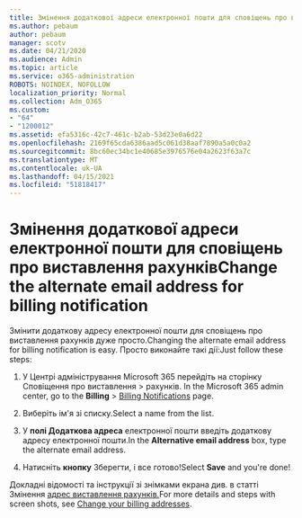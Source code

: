 ```yaml
---
title: Змінення додаткової адреси електронної пошти для сповіщень про виставлення рахунків
ms.author: pebaum
author: pebaum
manager: scotv
ms.date: 04/21/2020
ms.audience: Admin
ms.topic: article
ms.service: o365-administration
ROBOTS: NOINDEX, NOFOLLOW
localization_priority: Normal
ms.collection: Adm_O365
ms.custom:
- "64"
- "1200012"
ms.assetid: efa5316c-42c7-461c-b2ab-53d23e0a6d22
ms.openlocfilehash: 2169f65cda6386aad5c061d38aaf7890a5a0c0a2
ms.sourcegitcommit: 8bc60ec34bc1e40685e3976576e04a2623f63a7c
ms.translationtype: MT
ms.contentlocale: uk-UA
ms.lasthandoff: 04/15/2021
ms.locfileid: "51818417"
---
```

# <a name="change-the-alternate-email-address-for-billing-notification"></a><span data-ttu-id="566bf-102">Змінення додаткової адреси електронної пошти для сповіщень про виставлення рахунків</span><span class="sxs-lookup"><span data-stu-id="566bf-102">Change the alternate email address for billing notification</span></span>

<span data-ttu-id="566bf-103">Змінити додаткову адресу електронної пошти для сповіщень про виставлення рахунків дуже просто.</span><span class="sxs-lookup"><span data-stu-id="566bf-103">Changing the alternate email address for billing notification is easy.</span></span> <span data-ttu-id="566bf-104">Просто виконайте такі дії:</span><span class="sxs-lookup"><span data-stu-id="566bf-104">Just follow these steps:</span></span>
  
1. <span data-ttu-id="566bf-105">У Центрі адміністрування Microsoft 365  перейдіть на сторінку Сповіщення про виставлення \> [](https://go.microsoft.com/fwlink/p/?linkid=853212) рахунків.  </span><span class="sxs-lookup"><span data-stu-id="566bf-105">In the Microsoft 365 admin center, go to the **Billing** \>  [Billing Notifications](https://go.microsoft.com/fwlink/p/?linkid=853212) page.</span></span>

2. <span data-ttu-id="566bf-106">Виберіть ім'я зі списку.</span><span class="sxs-lookup"><span data-stu-id="566bf-106">Select a name from the list.</span></span>

3. <span data-ttu-id="566bf-107">У **полі Додаткова адреса** електронної пошти введіть додаткову адресу електронної пошти.</span><span class="sxs-lookup"><span data-stu-id="566bf-107">In the **Alternative email address** box, type the alternate email address.</span></span>

4. <span data-ttu-id="566bf-108">Натисніть **кнопку** Зберегти, і все готово!</span><span class="sxs-lookup"><span data-stu-id="566bf-108">Select **Save** and you're done!</span></span>

<span data-ttu-id="566bf-109">Докладні відомості та інструкції зі знімками екрана див. в статті Змінення [адрес виставлення рахунків.](https://docs.microsoft.com/microsoft-365/commerce/billing-and-payments/change-your-billing-addresses)</span><span class="sxs-lookup"><span data-stu-id="566bf-109">For more details and steps with screen shots, see [Change your billing addresses](https://docs.microsoft.com/microsoft-365/commerce/billing-and-payments/change-your-billing-addresses).</span></span>
  
